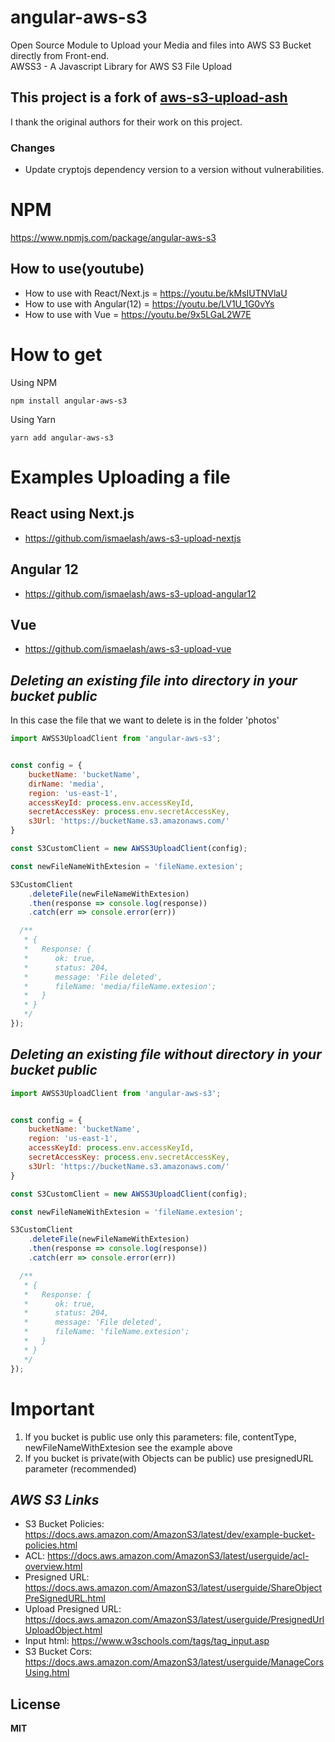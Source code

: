 # angular-aws-s3
Open Source Module to Upload your Media and files into AWS S3 Bucket directly from Front-end.
<br>
AWSS3 - A Javascript Library for AWS S3 File Upload

## This project is a fork of [aws-s3-upload-ash](https://github.com/oismaelash/aws-s3-upload-ash) 

I thank the original authors for their work on this project.

### Changes
* Update cryptojs dependency version to a version without vulnerabilities.

# NPM
https://www.npmjs.com/package/angular-aws-s3

## How to use(youtube)
* How to use with React/Next.js = https://youtu.be/kMsIUTNVlaU
* How to use with Angular(12) = https://youtu.be/LV1U_1G0vYs
* How to use with Vue = https://youtu.be/9x5LGaL2W7E
# How to get

Using NPM

```
npm install angular-aws-s3
```
Using Yarn 

```
yarn add angular-aws-s3
```



# Examples Uploading a file

## React using Next.js
- https://github.com/ismaelash/aws-s3-upload-nextjs

## Angular 12
- https://github.com/ismaelash/aws-s3-upload-angular12

## Vue
- https://github.com/ismaelash/aws-s3-upload-vue

## ***Deleting an existing file into directory in your bucket public***

In this case the file that we want to delete is in the folder 'photos'

```js
import AWSS3UploadClient from 'angular-aws-s3';


const config = {
    bucketName: 'bucketName',
    dirName: 'media',
    region: 'us-east-1',
    accessKeyId: process.env.accessKeyId,
    secretAccessKey: process.env.secretAccessKey,
    s3Url: 'https://bucketName.s3.amazonaws.com/'
}

const S3CustomClient = new AWSS3UploadClient(config);

const newFileNameWithExtesion = 'fileName.extesion';

S3CustomClient
    .deleteFile(newFileNameWithExtesion)
    .then(response => console.log(response))
    .catch(err => console.error(err))

  /**
   * {
   *   Response: {
   *      ok: true,
   *      status: 204,
   *      message: 'File deleted',
   *      fileName: 'media/fileName.extesion';
   *   }
   * }
   */
});
```

## ***Deleting an existing file without directory in your bucket public***

```js
import AWSS3UploadClient from 'angular-aws-s3';


const config = {
    bucketName: 'bucketName',
    region: 'us-east-1',
    accessKeyId: process.env.accessKeyId,
    secretAccessKey: process.env.secretAccessKey,
    s3Url: 'https://bucketName.s3.amazonaws.com/'
}

const S3CustomClient = new AWSS3UploadClient(config);

const newFileNameWithExtesion = 'fileName.extesion';

S3CustomClient
    .deleteFile(newFileNameWithExtesion)
    .then(response => console.log(response))
    .catch(err => console.error(err))

  /**
   * {
   *   Response: {
   *      ok: true,
   *      status: 204,
   *      message: 'File deleted',
   *      fileName: 'fileName.extesion';
   *   }
   * }
   */
});
```

# Important
1. If you bucket is public use only this parameters: file, contentType, newFileNameWithExtesion see the example above
2. If you bucket is private(with Objects can be public) use presignedURL parameter (recommended)

## ***AWS S3 Links***

- S3 Bucket Policies: https://docs.aws.amazon.com/AmazonS3/latest/dev/example-bucket-policies.html
- ACL: https://docs.aws.amazon.com/AmazonS3/latest/userguide/acl-overview.html
- Presigned URL: https://docs.aws.amazon.com/AmazonS3/latest/userguide/ShareObjectPreSignedURL.html
- Upload Presigned URL: https://docs.aws.amazon.com/AmazonS3/latest/userguide/PresignedUrlUploadObject.html
- Input html: https://www.w3schools.com/tags/tag_input.asp
- S3 Bucket Cors: https://docs.aws.amazon.com/AmazonS3/latest/userguide/ManageCorsUsing.html

## License
**MIT**
